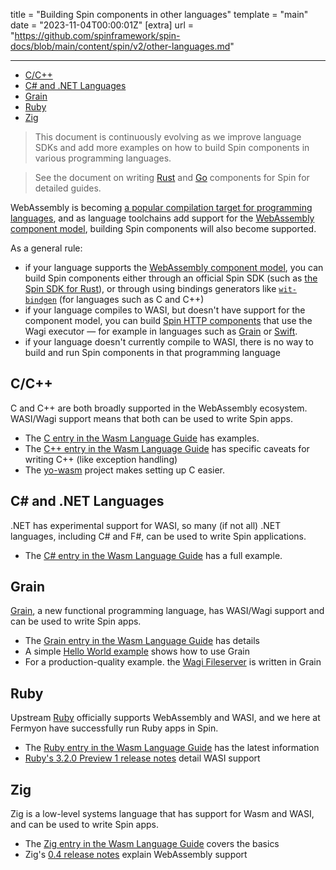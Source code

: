 title = "Building Spin components in other languages"
template = "main"
date = "2023-11-04T00:00:01Z"
[extra]
url = "https://github.com/spinframework/spin-docs/blob/main/content/spin/v2/other-languages.md"

---
- [C/C++](#cc)
- [C# and .NET Languages](#c-and-net-languages)
- [Grain](#grain)
- [Ruby](#ruby)
- [Zig](#zig)

> This document is continuously evolving as we improve language SDKs and add
> more examples on how to build Spin components in various programming languages.

> See the document on writing [Rust](./rust-components.md) and [Go](./go-components.md)
> components for Spin for detailed guides.

WebAssembly is becoming [a popular compilation target for programming languages](https://www.fermyon.com/wasm-languages/webassembly-language-support), and as language toolchains add support for the
[WebAssembly component model](https://github.com/WebAssembly/component-model),
building Spin components will also become supported.

As a general rule:

- if your language supports the
[WebAssembly component model](https://component-model.bytecodealliance.org/),
you can build Spin components either through an official Spin SDK
(such as [the Spin SDK for Rust](./rust-components.md)), or through using
bindings generators like [`wit-bindgen`](https://github.com/bytecodealliance/wit-bindgen)
(for languages such as C and C++)
- if your language compiles to WASI, but doesn't have support for the component
model, you can build [Spin HTTP components](./http-trigger.md) that use the
Wagi executor — for example in languages such as
[Grain](https://github.com/deislabs/hello-wagi-grain) or [Swift](https://github.com/fermyon/wagi-python).
- if your language doesn't currently compile to WASI, there is no way to
build and run Spin components in that programming language

## C/C++

C and C++ are both broadly supported in the WebAssembly ecosystem. WASI/Wagi support means that both can be used to write Spin apps.

- The [C entry in the Wasm Language Guide](https://www.fermyon.com/wasm-languages/c-lang) has examples.
- The [C++ entry in the Wasm Language Guide](https://www.fermyon.com/wasm-languages/cpp) has specific caveats for writing C++ (like exception handling)
- The [yo-wasm](https://github.com/deislabs/yo-wasm) project makes setting up C easier.

## C# and .NET Languages

.NET has experimental support for WASI, so many (if not all) .NET languages, including C# and F#, can be used to write Spin applications.

- The [C# entry in the Wasm Language Guide](https://www.fermyon.com/wasm-languages/c-sharp) has a full example.

## Grain

[Grain](https://grain-lang.org/), a new functional programming language, has WASI/Wagi support and can be used to write Spin apps.

- The [Grain entry in the Wasm Language Guide](https://www.fermyon.com/wasm-languages/grain) has details
- A simple [Hello World example](https://github.com/deislabs/hello-wagi-grain) shows how to use Grain
- For a production-quality example. the [Wagi Fileserver](https://github.com/deislabs/wagi-fileserver) is written in Grain

## Ruby

Upstream [Ruby](https://www.ruby-lang.org/en/) officially supports WebAssembly and WASI, and we here at Fermyon have successfully run Ruby apps in Spin.

- The [Ruby entry in the Wasm Language Guide](https://www.fermyon.com/wasm-languages/ruby) has the latest information
- [Ruby's 3.2.0 Preview 1 release notes](https://www.ruby-lang.org/en/news/2022/04/03/ruby-3-2-0-preview1-released/) detail WASI support

## Zig

Zig is a low-level systems language that has support for Wasm and WASI, and can be used to write Spin apps.

- The [Zig entry in the Wasm Language Guide](https://www.fermyon.com/wasm-languages/zig) covers the basics
- Zig's [0.4 release notes](https://ziglang.org/download/0.4.0/release-notes.html#WebAssembly-Support) explain WebAssembly support